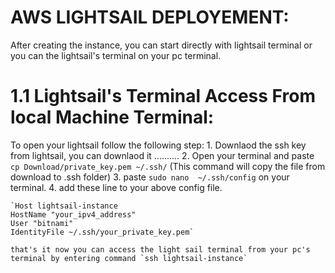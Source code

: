 # AWS LIGHTSAIL DEPLOYEMENT:

After creating the instance, you can start directly with lightsail terminal or you can the lightsail's terminal on your pc terminal.

# 1.1  Lightsail's Terminal Access From local Machine Terminal:
To open your lightsail follow the following step:
    1. Downlaod the ssh key from lightsail, you can downlaod it ..........
    2. Open your terminal and paste `cp Download/private_key.pem ~/.ssh/` (This command will copy the file from download to .ssh folder)
    3. paste `sudo nano  ~/.ssh/config` on your terminal.
    4. add these line to your above config file.

    `Host lightsail-instance
    HostName "your_ipv4_address"
    User "bitnami"
    IdentityFile ~/.ssh/your_private_key.pem`

    that's it now you can access the light sail terminal from your pc's terminal by entering command `ssh lightsail-instance`